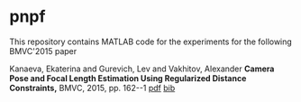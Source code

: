 # pnpf
This repository contains MATLAB code for the experiments for the following BMVC'2015 paper

Kanaeva, Ekaterina and Gurevich, Lev and Vakhitov, Alexander **Camera Pose and Focal Length Estimation Using Regularized Distance Constraints,**  BMVC, 2015,  pp. 162--1  [pdf]({{site.url}}/scripts/publications/files/kanaeva2015.pdf)  [bib]({{site.url}}/scripts/publications/bib/kanaeva2015camera.bib)
